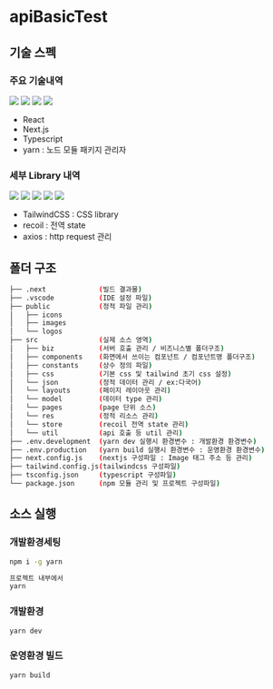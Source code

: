 # apiBasicTest

## 기술 스펙

### 주요 기술내역

<img src="https://img.shields.io/badge/React-61DAFB?style=for-the-badge&logo=React&logoColor=white"/> 
<img src="https://img.shields.io/badge/Next.js-000000?style=for-the-badge&logo=Next.js&logoColor=white">
<img src="https://img.shields.io/badge/TypeScript-3178C6?style=for-the-badge&logo=TypeScript&logoColor=white">
<img src="https://img.shields.io/badge/Yarn-2C8EBB?style=for-the-badge&logo=Yarn&logoColor=white">

- React
- Next.js
- Typescript
- yarn : 노드 모듈 패키지 관리자

### 세부 Library 내역

<img src="https://img.shields.io/badge/Tailwind CSS-06B6D4?style=for-the-badge&logo=Tailwind CSS&logoColor=white"/> 
<img src="https://img.shields.io/badge/Recoil-000000?style=for-the-badge&logo=Recoil&logoColor=white">
<img src="https://img.shields.io/badge/Axios-5A29E4?style=for-the-badge&logo=Axios&logoColor=white">
<img src="https://img.shields.io/badge/i18next-26A69A?style=for-the-badge&logo=i18next&logoColor=white">
<img src="https://img.shields.io/badge/MUI-007FFF?style=for-the-badge&logo=MUI&logoColor=white">

- TailwindCSS : CSS library
- recoil : 전역 state
- axios : http request 관리

## 폴더 구조

```bash
├── .next             (빌드 결과물)
├── .vscode           (IDE 설정 파일)
├── public            (정적 파일 관리)
│   ├── icons
│   ├── images
│   └── logos
├── src               (실제 소스 영역)
│   ├── biz           (서버 호출 관리 / 비즈니스별 폴더구조)
│   ├── components    (화면에서 쓰이는 컴포넌트 / 컴포넌트명 폴더구조)
│   ├── constants     (상수 정의 파일)
│   ├── css           (기본 css 및 tailwind 초기 css 설정)
│   └── json          (정적 데이터 관리 / ex:다국어)
│   └── layouts       (페이지 레이아웃 관리)
│   └── model         (데이터 type 관리)
│   └── pages         (page 단위 소스)
│   └── res           (정적 리소스 관리)
│   └── store         (recoil 전역 state 관리)
│   └── util          (api 호출 등 util 관리)
├── .env.development  (yarn dev 실행시 환경변수 : 개발환경 환경변수)
├── .env.production   (yarn build 실행시 환경변수 : 운영환경 환경변수)
├── next.config.js    (nextjs 구성파일 : Image 태그 주소 등 관리)
├── tailwind.config.js(tailwindcss 구성파일)
├── tsconfig.json     (typescript 구성파일)
└── package.json      (npm 모듈 관리 및 프로젝트 구성파일)
```

## 소스 실행

### 개발환경세팅

```bash
npm i -g yarn

프로젝트 내부에서
yarn
```

### 개발환경

```bash
yarn dev
```

### 운영환경 빌드

```bash
yarn build
```
